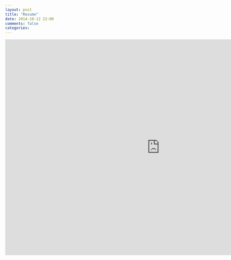 ```yaml
---
layout: post
title: "Resume"
date: 2014-10-12 22:00
comments: false
categories: 
---
```


<iframe src="http://docs.google.com/gview?
url=https://github.com/kapoorabhish/resume/blob/master/Abhishek_resume.pdf?raw=true&embedded=true" style="width:1000px;
height:700px;margin : 0 auto; display : block;" frameborder="0"></iframe>

